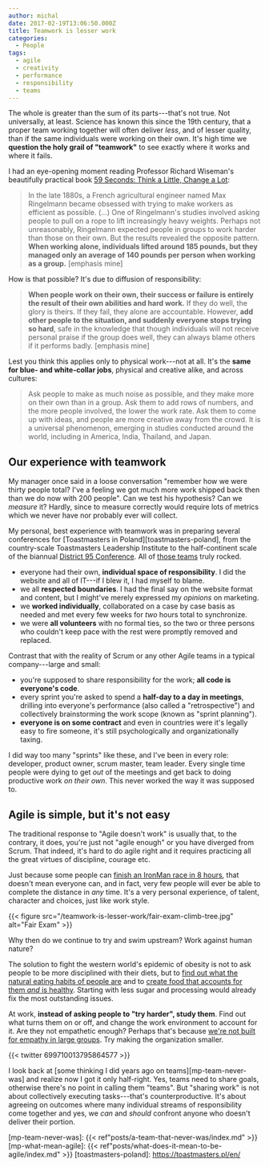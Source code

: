 ```yaml
---
author: michal
date: 2017-02-19T13:06:50.000Z
title: Teamwork is lesser work
categories:
  - People
tags:
  - agile
  - creativity
  - performance
  - responsibility
  - teams
---
```


The whole is greater than the sum of its parts---that's not true. Not universally, at least. Science has known this since the 19th century, that a proper team working together will often deliver _less_, and of lesser quality, than if the same individuals were working on their own. It's high time we __question the holy grail of "teamwork"__ to see exactly where it works and where it fails.

<!--more-->

I had an eye-opening moment reading Professor Richard Wiseman's beautifully practical book [59 Seconds: Think a Little, Change a Lot][amazon-59-seconds]:

> In the late 1880s, a French agricultural engineer named Max Ringelmann became obsessed with trying to make workers as efficient as possible. (...) One of Ringelmann's studies involved asking people to pull on a rope to lift increasingly heavy weights. Perhaps not unreasonably, Ringelmann expected people in groups to work harder than those on their own. But the results revealed the opposite pattern. __When working alone, individuals lifted around 185 pounds, but they managed only an average of 140 pounds per person when working as a group.__ [emphasis mine]

How is that possible? It's due to diffusion of responsibility:

> __When people work on their own, their success or failure is entirely the result of their own abilities and hard work.__ If they do well, the glory is theirs. If they fail, they alone are accountable. However, __add other people to the situation, and suddenly everyone stops trying so hard__, safe in the knowledge that though individuals will not receive personal praise if the group does well, they can always blame others if it performs badly. [emphasis mine]

Lest you think this applies only to physical work---not at all. It's the __same for blue- and white-collar jobs__, physical and creative alike, and across cultures:

> Ask people to make as much noise as possible, and they make more on their own than in a group. Ask them to add rows of numbers, and the more people involved, the lower the work rate. Ask them to come up with ideas, and people are more creative away from the crowd. It is a universal phenomenon, emerging in studies conducted around the world, including in America, India, Thailand, and Japan.

## Our experience with teamwork

My manager once said in a loose conversation "remember how we were thirty people total? I've a feeling we got much more work shipped back then than we do now with 200 people". Can we test his hypothesis? Can we _measure_ it? Hardly, since to measure correctly would require lots of metrics which we never have nor probably ever will collect.

My personal, best experience with teamwork was in preparing several conferences for [Toastmasters in Poland][toastmasters-poland], from the country-scale Toastmasters Leadership Institute to the half-continent scale of the biannual [District 95 Conference][fall2016-d95conf]. All of [those teams][fall2016-d95conf-team] truly rocked.

* everyone had their own, __individual space of responsibility__. I did the website and all of IT---if I blew it, I had myself to blame.
* we all __respected boundaries__. I had the final say on the website format and content, but I might've merely expressed my _opinions_ on marketing.
* we __worked individually__, collaborated on a case by case basis as needed and met every few weeks for _two_ hours total to synchronize.
* we were __all volunteers__ with no formal ties, so the two or three persons who couldn't keep pace with the rest were promptly removed and replaced.

Contrast that with the reality of Scrum or any other Agile teams in a typical company---large and small:

* you're supposed to share responsibility for the work; __all code is everyone's code__.
* every sprint you're asked to spend a __half-day to a day in meetings__, drilling into everyone's performance (also called a "retrospective") and collectively brainstorming the work scope (known as "sprint planning").
* __everyone is on some contract__ and even in countries were it's legally easy to fire someone, it's still psychologically and organizationally taxing.

I did way too many "sprints" like these, and I've been in every role: developer, product owner, scrum master, team leader. Every single time people were dying to get _out_ of the meetings and get back to doing productive work _on their own_. This never worked the way it was supposed to.

## Agile is simple, but it's not easy

The traditional response to "Agile doesn't work" is usually that, to the contrary, it does, you're just not "agile enough" or you have diverged from Scrum. That indeed, it's hard to do agile right and it requires practicing all the great virtues of discipline, courage etc.

Just because some people can [finish an IronMan race in 8 hours][ironman-jan-frodeno], that doesn't mean everyone can, and in fact, very few people will ever be able to complete the distance in _any_ time. It's a very personal experience, of talent, character and choices, just like work style.

{{< figure src="/teamwork-is-lesser-work/fair-exam-climb-tree.jpg" alt="Fair Exam" >}}

Why then do we continue to try and swim upstream? Work against human nature?

The solution to fight the western world's epidemic of obesity is not to ask people to be more disciplined with their diets, but to [find out what the natural eating habits of people are][amazon-mindless-eating] and to [create food that accounts for them _and_ is healthy][amazon-end-of-overating]. Starting with less sugar and processing would already fix the most outstanding issues.

At work, __instead of asking people to "try harder", study them__. Find out what turns them on or off, and change the work environment to account for it. Are they not empathetic enough? Perhaps that's because [we're not built for empathy in large groups][dunbars-number]. Try making the organization smaller.

{{< twitter 699710013795864577 >}}

I look back at [some thinking I did years ago on teams][mp-team-never-was] and realize now I got it only half-right. Yes, teams need to share goals, otherwise there's no point in calling them "teams". But "sharing work" is not about collectively executing tasks---that's counterproductive. It's about agreeing on outcomes where many individual streams of responsibility come together and yes, we _can_ and _should_ confront anyone who doesn't deliver their portion.

[amazon-59-seconds]: https://www.amazon.com/59-Seconds-Think-Little-Change-ebook/dp/B002W8QXHW/
[amazon-end-of-overating]: https://www.amazon.com/End-Overeating-Insatiable-American-Appetite-ebook/dp/B0025VKJNA/
[amazon-mindless-eating]: https://www.amazon.com/Mindless-Eating-More-Than-Think-ebook/dp/B000MAHC0E/
[dunbars-number]: https://www.newyorker.com/science/maria-konnikova/social-media-affect-math-dunbar-number-friendships
[fall2016-d95conf-team]: http://fall2016.d95conf.org/contact
[fall2016-d95conf]: http://fall2016.d95conf.org/
[ironman-jan-frodeno]: https://www.triathlete.com/2016/10/features/2016-kona-winners-gallery-jan-frodeno_294887
[mp-team-never-was]: {{< ref"posts/a-team-that-never-was/index.md" >}}
[mp-what-mean-agile]: {{< ref"posts/what-does-it-mean-to-be-agile/index.md" >}}
[toastmasters-poland]: https://toastmasters.pl/en/

